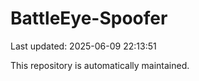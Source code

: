 # BattleEye-Spoofer

Last updated: 2025-06-09 22:13:51

This repository is automatically maintained.
